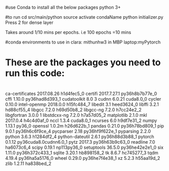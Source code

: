 #use Conda to install all the below packages
python 3+

#to run
cd src/main/python
source activate condaName
python initializer.py
Press 2 for dense layer

Takes around 1/10 mins per epochs. i.e 100 epochs =10 mins


#conda environments to use
in clara: mithunhw3
in MBP laptop:myPytorch

# These are the packages you need to run this code:
#
ca-certificates           2017.08.26           h1d4fec5_0
certifi                   2017.7.27.1      py36h8b7b77e_0
cffi                      1.10.0           py36had8d393_1
cudatoolkit               8.0                           3
cudnn                     6.0.21                cuda8.0_0
cycler                    0.10.0                    <pip>
intel-openmp              2018.0.0             h15fc484_7
libedit                   3.1                  heed3624_0
libffi                    3.2.1                hd88cf55_4
libgcc                    7.2.0                h69d50b8_2
libgcc-ng                 7.2.0                h7cc24e2_2
libgfortran               3.0.0                         1
libstdcxx-ng              7.2.0                h7a57d05_2
matplotlib                2.1.0                     <pip>
mkl                       2017.0.4             h4c4d0af_0
nccl                      1.3.4                 cuda8.0_1
ncurses                   6.0                  h9df7e31_2
numpy                     1.13.1                   py36_0
openssl                   1.0.2m               h26d622b_1
pandas                    0.21.0           py36h78bd809_1
pip                       9.0.1            py36h6c6f9ce_4
pycparser                 2.18             py36hf9f622e_1
pyparsing                 2.2.0                     <pip>
python                    3.6.3                h1284df2_4
python-dateutil           2.6.1            py36h88d3b88_1
pytorch                   0.1.12          py36cuda8.0cudnn6.0_1
pytz                      2017.3           py36h63b9c63_0
readline                  7.0                  ha6073c6_4
scipy                     0.19.1              np113py36_0
setuptools                36.5.0           py36he42e2e1_0
six                       1.11.0           py36h372c433_1
sqlite                    3.20.1               hb898158_2
tk                        8.6.7                hc745277_3
tqdm                      4.19.4           py36ha5a5176_0
wheel                     0.29.0           py36he7f4e38_1
xz                        5.2.3                h55aa19d_2
zlib                      1.2.11               ha838bed_2
